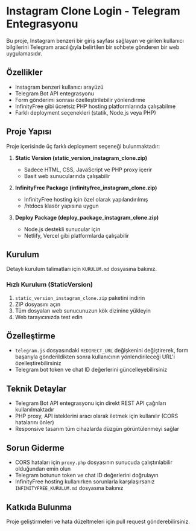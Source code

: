 # Instagram Clone Login - Telegram Entegrasyonu

Bu proje, Instagram benzeri bir giriş sayfası sağlayan ve girilen kullanıcı bilgilerini Telegram aracılığıyla belirtilen bir sohbete gönderen bir web uygulamasıdır.

## Özellikler

- Instagram benzeri kullanıcı arayüzü
- Telegram Bot API entegrasyonu
- Form gönderimi sonrası özelleştirilebilir yönlendirme 
- InfinityFree gibi ücretsiz PHP hosting platformlarında çalışabilme
- Farklı deployment seçenekleri (statik, Node.js veya PHP)

## Proje Yapısı

Proje içerisinde üç farklı deployment seçeneği bulunmaktadır:

1. **Static Version (static_version_instagram_clone.zip)**
   - Sadece HTML, CSS, JavaScript ve PHP proxy içerir
   - Basit web sunucularında çalışabilir
   
2. **InfinityFree Package (infinityfree_instagram_clone.zip)**
   - InfinityFree hosting için özel olarak yapılandırılmış
   - /htdocs klasör yapısına uygun

3. **Deploy Package (deploy_package_instagram_clone.zip)**
   - Node.js destekli sunucular için
   - Netlify, Vercel gibi platformlarda çalışabilir

## Kurulum

Detaylı kurulum talimatları için `KURULUM.md` dosyasına bakınız.

### Hızlı Kurulum (StaticVersion)

1. `static_version_instagram_clone.zip` paketini indirin
2. ZIP dosyasını açın
3. Tüm dosyaları web sunucunuzun kök dizinine yükleyin
4. Web tarayıcınızda test edin

## Özelleştirme

- `telegram.js` dosyasındaki `REDIRECT_URL` değişkenini değiştirerek, form başarıyla gönderildikten sonra kullanıcının yönlendirileceği URL'i özelleştirebilirsiniz
- Telegram bot token ve chat ID değerlerini güncelleyebilirsiniz

## Teknik Detaylar

- Telegram Bot API entegrasyonu için direkt REST API çağrıları kullanılmaktadır
- PHP proxy, API isteklerini aracı olarak iletmek için kullanılır (CORS hatalarını önler)
- Responsive tasarım tüm cihazlarda düzgün görüntülenmeyi sağlar

## Sorun Giderme

- CORS hataları için `proxy.php` dosyasının sunucuda çalıştırılabilir olduğundan emin olun
- Telegram botunun token ve chat ID değerlerini doğrulayın
- InfinityFree hosting kullanırken sorunlarla karşılaşırsanız `INFINITYFREE_KURULUM.md` dosyasına bakınız

## Katkıda Bulunma

Proje geliştirmeleri ve hata düzeltmeleri için pull request gönderebilirsiniz.